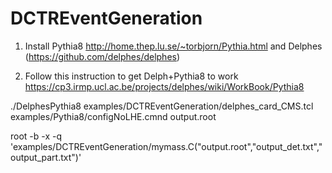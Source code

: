 # DCTREventGeneration

1. Install Pythia8 http://home.thep.lu.se/~torbjorn/Pythia.html and Delphes (https://github.com/delphes/delphes)

2. Follow this instruction to get Delph+Pythia8 to work https://cp3.irmp.ucl.ac.be/projects/delphes/wiki/WorkBook/Pythia8

./DelphesPythia8 examples/DCTREventGeneration/delphes_card_CMS.tcl examples/Pythia8/configNoLHE.cmnd output.root

root -b -x -q 'examples/DCTREventGeneration/mymass.C("output.root","output_det.txt","output_part.txt")'